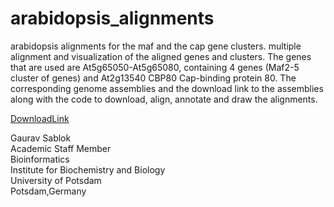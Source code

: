 # arabidopsis_alignments
arabidopsis alignments for the maf and the cap gene clusters. multiple alignment and visualization of the aligned genes and clusters. The genes that are used are At5g65050-At5g65080, containing 4 genes (Maf2-5 cluster of genes) and At2g13540 CBP80 Cap-binding protein 80. The corresponding genome assemblies and the download link to the assemblies along with the code to download, align, annotate and draw the alignments. 

[DownloadLink](https://www.ebi.ac.uk/ena/browser/api/fasta/OX291455.1?download=true)

Gaurav Sablok \
Academic Staff Member \
Bioinformatics \
Institute for Biochemistry and Biology \
University of Potsdam \
Potsdam,Germany 
